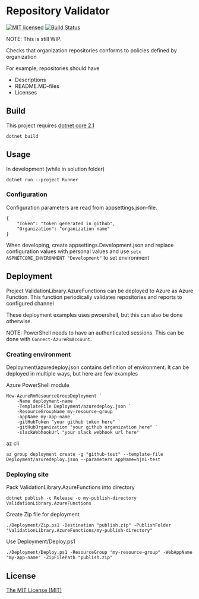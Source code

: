 # Repository Validator
[![MIT licensed](https://img.shields.io/badge/license-MIT-blue.svg)](./LICENSE)
[![Build Status](https://jenkins.protacon.cloud/buildStatus/icon?job=www.github.com/repository-validator/master)](https://jenkins.protacon.cloud/blue/organizations/jenkins/www.github.com%2Frepository-validator/activity)

NOTE: This is still WIP.

Checks that organization repositories conforms to policies defined by organization

For example, repositories should have
  * Descriptions
  * README.MD-files
  * Licenses 

## Build
This project requires [dotnet core 2.1](https://www.microsoft.com/net/download)
```
dotnet build
```

## Usage

In development (while in solution folder)
```
dotnet run --project Runner
```

### Configuration

Configuration parameters are read from appsettings.json-file. 
```
{
    "Token": "token generated in github",
    "Organization": "organization name"
}
```

When developing, create appsettings.Development.json and
replace configuration values with personal values
and use `setx ASPNETCORE_ENVIRONMENT "Development"` to set environment

## Deployment
Project ValidationLibrary.AzureFunctions can be deployed to Azure as Azure Function.
This function periodically validates repositories and reports to configured channel

These deployment examples uses pwoershell, but this can also be done otherwise.

NOTE: PowerShell needs to have an authenticated sessions. This can be done with `Connect-AzureRmAccount`.

### Creating environment

Deployment\azuredeploy.json contains definition of environment. It can be deployed in multiple ways, but here are few examples

Azure PowerShell module
```
New-AzureRmResourceGroupDeployment `
    -Name deployment-name `
    -TemplateFile Deployment/azuredeploy.json `
    -ResourceGroupName my-resource-group `
    -appName my-app-name `
    -gitHubToken "your github token here" `
    -gitHubOrganization "your github organization here" `
    -slackWebhookUrl "your slack webhook url here"
```

az cli
```
az group deployment create -g "github-test" --template-file Deployment/azuredeploy.json --parameters appName=hjni-test
```

### Deploying site

Pack ValidationLibrary.AzureFunctions into directory
```
dotnet publish -c Release -o my-publish-directory ValidationLibrary.AzureFunctions
```

Create Zip file for deployment
```
./Deployment/Zip.ps1 -Destination "publish.zip" -PublishFolder "ValidationLibrary.AzureFunctions/my-publish-directory"
```

Use Deployment/Deploy.ps1
```
./Deployment/Deploy.ps1 -ResourceGroup "my-resource-group" -WebAppName "my-app-name" -ZipFilePath "publish.zip"
```

## License

[The MIT License (MIT)](LICENSE)
